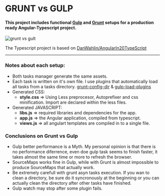 # GRUNT vs GULP

#### This project includes functional [Gulp](http://gulpjs.com/) and [Grunt](http://gruntjs.com/) setups for a production ready Angular-Typescript project.

![grunt vs gult](https://raw.githubusercontent.com/M-jerez/grunt-vs-gulp/master/docs/grunt-vs-gulp.png)

The Typescript project is based on [DanWahlin/AngularIn20TypeScript](https://github.com/DanWahlin/AngularIn20TypeScript)


---------------------------------

### Notes about each setup:
 - Both tasks manager generate the same assets.
 - Each task is written on it's own file. I use plugins that automatically load all tasks from a tasks directory.   [grunt-config-dir](https://www.npmjs.com/package/grunt-config-dir) & [gulp-load-plugins](https://www.npmjs.com/package/gulp-load-plugins)
 - Generated  CSS:
	 - **style.css** => Using Less preprocesor, Autoprefixer and css minification. Import are declared within the less files.
 - Generated  JAVASCRIPT: 
	 - **libs.js** => required libraries and dependencies for the app. 
	 - **app.js** => the Angular application, compiled from typescript.
	 - **views.js** => all angulart templates are compiled in to a single file.


### Conclusions on Grunt vs Gulp
 - Gulp better performance is a Myth. My personal opinion is that there is no performance diferrence, even doe gulp task seems to finish faster, it takes almost the same time or more to refresh the browser.
 - SourceMaps works fine in Gulp, while with Grunt is almost impossible to produce SourceMaps that actually work.
 - Be extremely carefull with grunt asyn tasks execution. If you wan to clean a directory, be sure do it syncronously at the beginning or you can actually clean the directory after other tasks have finished.
 - Gulp watch may stop after some plugin fails.
